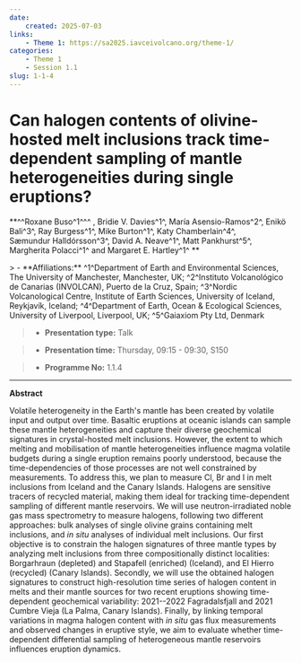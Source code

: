 ```yaml
---
date:
    created: 2025-07-03
links:
    - Theme 1: https://sa2025.iavceivolcano.org/theme-1/
categories:
    - Theme 1
    - Session 1.1
slug: 1-1-4
---
```


# Can halogen contents of olivine-hosted melt inclusions track time-dependent sampling of mantle heterogeneities during single eruptions?

**^^Roxane Buso^1^^^ , Bridie V. Davies^1^, María Asensio-Ramos^2^, Enikö Bali^3^, Ray Burgess^1^, Mike Burton^1^, Katy Chamberlain^4^, Sæmundur Halldórsson^3^, David A. Neave^1^, Matt Pankhurst^5^, Margherita Polacci^1^ and Margaret E. Hartley^1^ **

<!-- more -->> - **Affiliations:** ^1^Department of Earth and Environmental Sciences, The University of Manchester, Manchester, UK; ^2^Instituto Volcanológico de Canarias (INVOLCAN), Puerto de la Cruz, Spain; ^3^Nordic Volcanological Centre, Institute of Earth Sciences, University of Iceland, Reykjavík, Iceland; ^4^Department of Earth, Ocean & Ecological Sciences, University of Liverpool, Liverpool, UK; ^5^Gaiaxiom Pty Ltd, Denmark 

> - **Presentation type:** Talk

> - **Presentation time:** Thursday, 09:15 - 09:30, S150

> - **Programme No:** 1.1.4

--- 

**Abstract**

Volatile heterogeneity in the Earth's mantle has been created by volatile input and output over time. Basaltic eruptions at oceanic islands can sample these mantle heterogeneities and capture their diverse geochemical signatures in crystal-hosted melt inclusions. However, the extent to which melting and mobilisation of mantle heterogeneities influence magma volatile budgets during a single eruption remains poorly understood, because the time-dependencies of those processes are not well constrained by measurements. To address this, we plan to measure Cl, Br and I in melt inclusions from Iceland and the Canary Islands. Halogens are sensitive tracers of recycled material, making them ideal for tracking time-dependent sampling of different mantle reservoirs. We will use neutron-irradiated noble gas mass spectrometry to measure halogens, following two different approaches: bulk analyses of single olivine grains containing melt inclusions, and *in situ* analyses of individual melt inclusions. Our first objective is to constrain the halogen signatures of three mantle types by analyzing melt inclusions from three compositionally distinct localities: Borgarhraun (depleted) and Stapafell (enriched) (Iceland), and El Hierro (recycled) (Canary Islands). Secondly, we will use the obtained halogen signatures to construct high-resolution time series of halogen content in melts and their mantle sources for two recent eruptions showing time-dependent geochemical variability: 2021--2022 Fagradalsfjall and 2021 Cumbre Vieja (La Palma, Canary Islands). Finally, by linking temporal variations in magma halogen content with *in situ* gas flux measurements and observed changes in eruptive style, we aim to evaluate whether time-dependent differential sampling of heterogeneous mantle reservoirs influences eruption dynamics.

